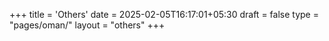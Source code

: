 +++
title = 'Others'
date = 2025-02-05T16:17:01+05:30
draft = false
type = "pages/oman/"
layout = "others"
+++
